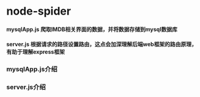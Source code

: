 # node-spider
#### mysqlApp.js 爬取IMDB相关界面的数据，并将数据存储到mysql数据库
#### server.js 根据请求的路径设置路由，这点会加深理解后端web框架的路由原理，有助于理解express框架

### mysqlApp.js介绍

### server.js介绍
